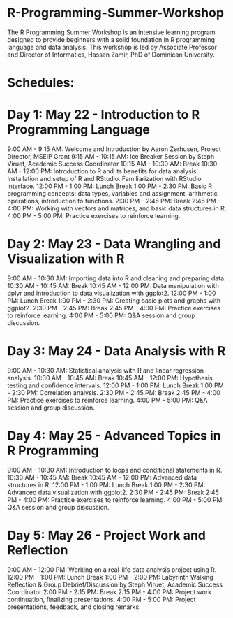 # R-Programming-Summer-Workshop
The R Programming Summer Workshop is an intensive learning program designed to provide beginners with a solid foundation in R programming language and data analysis. This workshop is led by Associate Professor and Director of Informatics, Hassan Zamir, PhD of Dominican University.

# Schedules:

# Day 1: May 22 - Introduction to R Programming Language 
9:00 AM - 9:15 AM: Welcome and Introduction by Aaron Zerhusen, Project Director, MSEIP Grant 
9:15 AM - 10:15 AM: Ice Breaker Session by Steph Viruet, Academic Success Coordinator 
10:15 AM - 10:30 AM: Break 
10:30 AM - 12:00 PM: Introduction to R and its benefits for data analysis. Installation and setup of R and RStudio. Familiarization with RStudio interface. 
12:00 PM - 1:00 PM: Lunch Break 
1:00 PM - 2:30 PM: Basic R programming concepts: data types, variables and assignment, arithmetic operations, introduction to functions. 
2:30 PM - 2:45 PM: Break 
2:45 PM - 4:00 PM: Working with vectors and matrices, and basic data structures in R. 
4:00 PM - 5:00 PM: Practice exercises to reinforce learning. 

# Day 2: May 23 - Data Wrangling and Visualization with R 
9:00 AM - 10:30 AM: Importing data into R and cleaning and preparing data. 
10:30 AM - 10:45 AM: Break 
10:45 AM - 12:00 PM: Data manipulation with dplyr and introduction to data visualization with ggplot2. 
12:00 PM - 1:00 PM: Lunch Break 
1:00 PM - 2:30 PM: Creating basic plots and graphs with ggplot2. 
2:30 PM - 2:45 PM: Break 
2:45 PM - 4:00 PM: Practice exercises to reinforce learning. 
4:00 PM - 5:00 PM: Q&A session and group discussion. 

# Day 3: May 24 - Data Analysis with R 
9:00 AM - 10:30 AM: Statistical analysis with R and linear regression analysis. 
10:30 AM - 10:45 AM: Break 
10:45 AM - 12:00 PM: Hypothesis testing and confidence intervals. 
12:00 PM - 1:00 PM: Lunch Break 
1:00 PM - 2:30 PM: Correlation analysis. 
2:30 PM - 2:45 PM: Break 
2:45 PM - 4:00 PM: Practice exercises to reinforce learning. 
4:00 PM - 5:00 PM: Q&A session and group discussion. 

# Day 4: May 25 - Advanced Topics in R Programming 
9:00 AM - 10:30 AM: Introduction to loops and conditional statements in R. 
10:30 AM - 10:45 AM: Break 
10:45 AM - 12:00 PM: Advanced data structures in R. 
12:00 PM - 1:00 PM: Lunch Break 
1:00 PM - 2:30 PM: Advanced data visualization with ggplot2. 
2:30 PM - 2:45 PM: Break 
2:45 PM - 4:00 PM: Practice exercises to reinforce learning. 
4:00 PM - 5:00 PM: Q&A session and group discussion. 

# Day 5: May 26 - Project Work and Reflection 
9:00 AM - 12:00 PM: Working on a real-life data analysis project using R. 
12:00 PM - 1:00 PM: Lunch Break 
1:00 PM - 2:00 PM: Labyrinth Walking Reflection & Group Debrief/Discussion by Steph Viruet, Academic Success Coordinator 
2:00 PM - 2:15 PM: Break 
2:15 PM - 4:00 PM: Project work continuation, finalizing presentations. 
4:00 PM - 5:00 PM: Project presentations, feedback, and closing remarks. 

 
